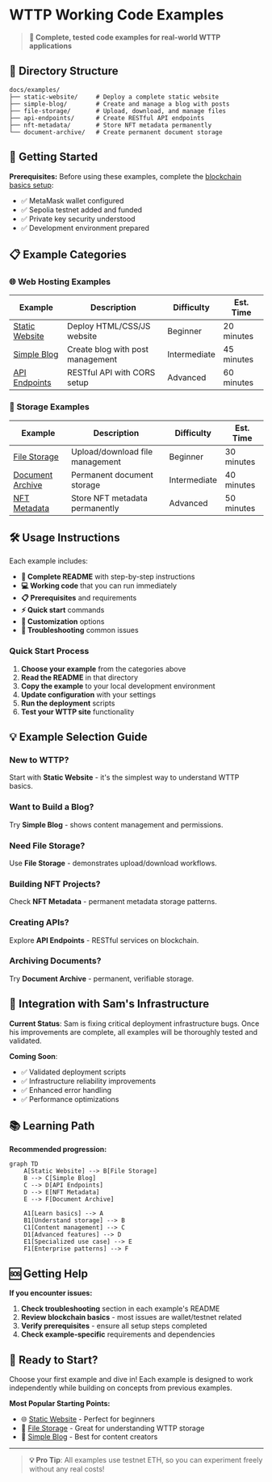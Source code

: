 # WTTP Working Code Examples

> **🎯 Complete, tested code examples for real-world WTTP applications**

## 📁 Directory Structure

```
docs/examples/
├── static-website/     # Deploy a complete static website
├── simple-blog/        # Create and manage a blog with posts
├── file-storage/       # Upload, download, and manage files
├── api-endpoints/      # Create RESTful API endpoints
├── nft-metadata/       # Store NFT metadata permanently
└── document-archive/   # Create permanent document storage
```

## 🚀 Getting Started

**Prerequisites:** Before using these examples, complete the [blockchain basics setup](../user-guide/blockchain-basics.md):

- ✅ MetaMask wallet configured
- ✅ Sepolia testnet added and funded
- ✅ Private key security understood
- ✅ Development environment prepared

## 📋 Example Categories

### 🌐 Web Hosting Examples

| **Example** | **Description** | **Difficulty** | **Est. Time** |
|-------------|-----------------|----------------|---------------|
| [Static Website](./static-website/) | Deploy HTML/CSS/JS website | Beginner | 20 minutes |
| [Simple Blog](./simple-blog/) | Create blog with post management | Intermediate | 45 minutes |
| [API Endpoints](./api-endpoints/) | RESTful API with CORS setup | Advanced | 60 minutes |

### 💾 Storage Examples

| **Example** | **Description** | **Difficulty** | **Est. Time** |
|-------------|-----------------|----------------|---------------|
| [File Storage](./file-storage/) | Upload/download file management | Beginner | 30 minutes |
| [Document Archive](./document-archive/) | Permanent document storage | Intermediate | 40 minutes |
| [NFT Metadata](./nft-metadata/) | Store NFT metadata permanently | Advanced | 50 minutes |

## 🛠️ Usage Instructions

Each example includes:

- **📖 Complete README** with step-by-step instructions
- **💻 Working code** that you can run immediately
- **📋 Prerequisites** and requirements
- **⚡ Quick start** commands
- **🔧 Customization** options
- **🚨 Troubleshooting** common issues

### Quick Start Process

1. **Choose your example** from the categories above
2. **Read the README** in that directory
3. **Copy the example** to your local development environment
4. **Update configuration** with your settings
5. **Run the deployment** scripts
6. **Test your WTTP site** functionality

## 💡 Example Selection Guide

### New to WTTP?
Start with **Static Website** - it's the simplest way to understand WTTP basics.

### Want to Build a Blog?
Try **Simple Blog** - shows content management and permissions.

### Need File Storage?
Use **File Storage** - demonstrates upload/download workflows.

### Building NFT Projects?
Check **NFT Metadata** - permanent metadata storage patterns.

### Creating APIs?
Explore **API Endpoints** - RESTful services on blockchain.

### Archiving Documents?
Try **Document Archive** - permanent, verifiable storage.

## 🔗 Integration with Sam's Infrastructure

**Current Status**: Sam is fixing critical deployment infrastructure bugs. Once his improvements are complete, all examples will be thoroughly tested and validated.

**Coming Soon**:
- ✅ Validated deployment scripts
- ✅ Infrastructure reliability improvements
- ✅ Enhanced error handling
- ✅ Performance optimizations

## 📚 Learning Path

**Recommended progression:**

```mermaid
graph TD
    A[Static Website] --> B[File Storage]
    B --> C[Simple Blog]
    C --> D[API Endpoints]
    D --> E[NFT Metadata]
    E --> F[Document Archive]
    
    A1[Learn basics] --> A
    B1[Understand storage] --> B
    C1[Content management] --> C
    D1[Advanced features] --> D
    E1[Specialized use case] --> E
    F1[Enterprise patterns] --> F
```

## 🆘 Getting Help

**If you encounter issues:**

1. **Check troubleshooting** section in each example's README
2. **Review blockchain basics** - most issues are wallet/testnet related
3. **Verify prerequisites** - ensure all setup steps completed
4. **Check example-specific** requirements and dependencies

## 🚀 Ready to Start?

Choose your first example and dive in! Each example is designed to work independently while building on concepts from previous examples.

**Most Popular Starting Points:**
- 🌐 [Static Website](./static-website/) - Perfect for beginners
- 💾 [File Storage](./file-storage/) - Great for understanding WTTP storage
- 📝 [Simple Blog](./simple-blog/) - Best for content creators

---

> **💡 Pro Tip**: All examples use testnet ETH, so you can experiment freely without any real costs! 